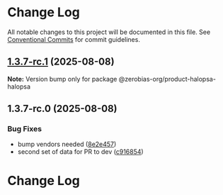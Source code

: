 # Change Log

All notable changes to this project will be documented in this file.
See [Conventional Commits](https://conventionalcommits.org) for commit guidelines.

## [1.3.7-rc.1](https://github.com/zerobias-org/product/compare/@zerobias-org/product-halopsa-halopsa@1.3.7-rc.0...@zerobias-org/product-halopsa-halopsa@1.3.7-rc.1) (2025-08-08)

**Note:** Version bump only for package @zerobias-org/product-halopsa-halopsa





## 1.3.7-rc.0 (2025-08-08)


### Bug Fixes

* bump vendors needed ([8e2e457](https://github.com/zerobias-org/product/commit/8e2e457e0b5d7141a05e8f2c178bc2854f2b7178))
* second set of data for PR to dev ([c916854](https://github.com/zerobias-org/product/commit/c916854bcf229b1c2042ffdea18472d66a061aaf))





# Change Log
